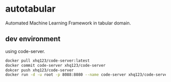 # autotabular
Automated Machine Learning Framework in tabular domain.

## dev environment
using code-server.

```sh
docker pull xhq123/code-server:latest
docker commit code-server xhq123/code-server
dokcer push xhq123/code-server
docker run -d -u root -p 8088:8080 --name code-server xhq123/code-server
```
